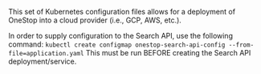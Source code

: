 This set of Kubernetes configuration files allows for a deployment of OneStop into a cloud provider (i.e., GCP, AWS, etc.).

In order to supply configuration to the Search API, use the following command:
`kubectl create configmap onestop-search-api-config --from-file=application.yaml`
This must be run BEFORE creating the Search API deployment/service.
